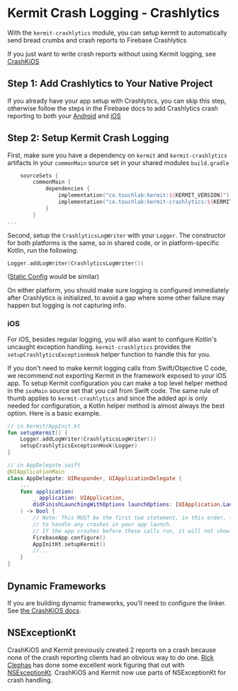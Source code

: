 # Kermit Crash Logging - Crashlytics

With the `kermit-crashlytics` module, you can setup kermit to automatically send bread crumbs and crash reports to 
Firebase Crashlytics

If you just want to write crash reports without using Kermit logging, see [CrashKiOS](https://github.com/touchlab/CrashKiOS)

## Step 1: Add Crashlytics to Your Native Project
If you already have your app setup with Crashlytics, you can skip this step, otherwise follow the steps in the Firebase 
docs to add Crashlytics crash reporting to both your [Android](https://firebase.google.com/docs/crashlytics/get-started?authuser=0&platform=android) 
and [iOS](https://firebase.google.com/docs/crashlytics/get-started?authuser=0&platform=ios) 

## Step 2: Setup Kermit Crash Logging 
First, make sure you have a dependency on `kermit` and `kermit-crashlytics` artifacts in your `commonMain` source set in 
your shared modules `build.gradle`
```kotlin
    sourceSets {
        commonMain {
            dependencies {
                implementation("co.touchlab:kermit:${KERMIT_VERSION}")
                implementation("co.touchlab:kermit-crashlytics:${KERMIT_VERSION}")
            }
        }
...
```

Second, setup the `CrashlyticsLogWriter` with your `Logger`. The constructor for both platforms is the same, so in 
shared code, or in platform-specific Kotlin, run the following:

```kotlin
Logger.addLogWriter(CrashlyticsLogWriter())
```

([Static Config](../Kermit#local-configuration) would be similar)

On either  platform, you should make sure logging is configured immediately after Crashlytics is initialized, to avoid 
a gap where some other failure may happen but logging is not capturing info.

### iOS

For iOS, besides regular logging, you will also want to configure Kotlin's uncaught exception handling. `kermit-crashlytics` 
provides the `setupCrashlyticsExceptionHook` helper function to handle this for you.

If you don't need to make kermit logging calls from Swift/Objective C code, we recommend not exporting Kermit in the 
framework exposed to your iOS app. To setup Kermit configuration you can make a top level helper method in
the `iosMain` source set that you call from Swift code. The same rule of thumb applies
to `kermit-crashlytics` and since the added api is only needed for configuration, a Kotlin helper method is
almost always the best option. Here is a basic example.

```kotlin
// in Kermit/AppInit.kt
fun setupKermit() {
    Logger.addLogWriter(CrashlyticsLogWriter())
    setupCrashlyticsExceptionHook(Logger)
}
```

```swift
// in AppDelegate.swift
@UIApplicationMain
class AppDelegate: UIResponder, UIApplicationDelegate {
    ...
    func application(
        _ application: UIApplication, 
        didFinishLaunchingWithOptions launchOptions: [UIApplication.LaunchOptionsKey: Any]?
    ) -> Bool {
        // Note: This MUST be the first two statement, in this order, for Kermit and Crashlytics
        // to handle any crashes in your app launch. 
        // If the app crashes before these calls run, it will not show up properly in the dashboard
        FirebaseApp.configure()
        AppInitKt.setupKermit()
        //...
    }
}
```

## Dynamic Frameworks

If you are building dynamic frameworks, you'll need to configure the linker. See [the CrashKiOS docs](https://github.com/touchlab/CrashKiOS#linking).

## NSExceptionKt

CrashKiOS and Kermit previously created 2 reports on a crash because none of the crash reporting clients had an obvious way to do one. [Rick Clephas](https://github.com/rickclephas) has done some excellent work figuring that out with [NSExceptionKt](https://github.com/rickclephas/NSExceptionKt). CrashKiOS and Kermit now use parts of NSExceptionKt for crash handling.